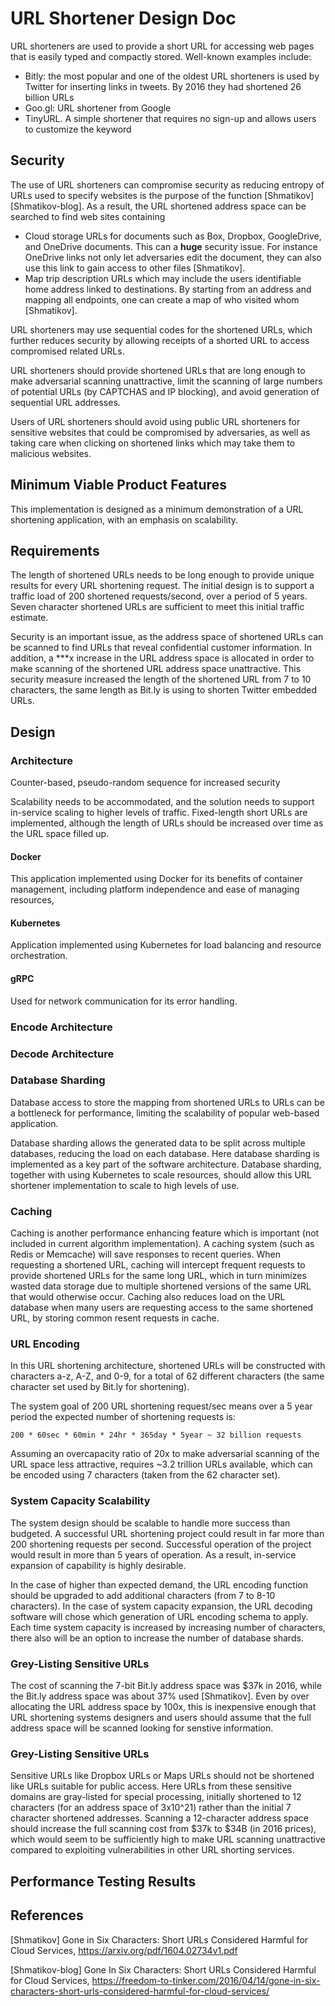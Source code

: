 URL Shortener Design Doc
=============
URL shorteners are used to provide a short URL for accessing web pages that is easily typed and compactly stored.
Well-known examples include:
* Bitly: the most popular and one of the oldest URL shorteners is used by Twitter for inserting links in tweets.
  By 2016 they had shortened 26 billion URLs
* Goo.gl: URL shortener from Google
* TinyURL. A simple shortener that requires no sign-up and allows users to customize the keyword

## Security

The use of URL shorteners can compromise security as reducing entropy of URLs used to specify websites is the purpose of the function [Shmatikov][Shmatikov-blog].
As a result, the URL shortened address space can be searched to find web sites containing
* Cloud storage URLs for documents such as Box, Dropbox, GoogleDrive, and OneDrive documents.
  This can a <b>huge</b> security issue. For instance OneDrive links not only let adversaries edit
  the document, they can also use this link to gain access to other files [Shmatikov].
* Map trip description URLs which may include the users identifiable home address linked to destinations.
  By starting from an address and mapping all endpoints, one can create a map of who visited whom [Shmatikov].

URL shorteners may use sequential codes for the shortened URLs, which further reduces security by
allowing receipts of a shorted URL to access compromised related URLs.

URL shorteners should provide shortened URLs that are long enough to make adversarial scanning unattractive,
  limit the scanning of large numbers of potential URLs (by CAPTCHAS and IP blocking),
  and avoid generation of sequential URL addresses.
  
Users of URL shorteners should avoid using public URL shorteners for sensitive websites that could be compromised by adversaries,
  as well as taking care when clicking on shortened links which may take them to malicious websites.

## Minimum Viable Product Features
This implementation is designed as a minimum demonstration of a URL shortening application,
with an emphasis on scalability.

## Requirements
The length of shortened URLs needs to be long enough to provide unique results for every URL shortening request.
The initial design is to support a  traffic load of 200 shortened requests/second, over a period of 5 years.
Seven character shortened URLs are sufficient to meet this initial traffic estimate.

Security is an important issue, as the address space of shortened URLs can be scanned to find URLs that reveal
confidential customer information. In addition, a ***x increase in the URL address space is allocated in order
to make scanning of the shortened URL address space unattractive. This security measure increased the length
of the shortened URL from 7 to 10 characters, the same length as Bit.ly is using to shorten Twitter embedded URLs.


## Design
### Architecture
Counter-based, pseudo-random sequence for increased security

Scalability needs to be accommodated, and the solution needs to support in-service scaling to higher levels of traffic.
Fixed-length short URLs are implemented, although the length of URLs should be increased over time
as the URL space filled up.


#### Docker
This application implemented  using Docker for its benefits of container management, including platform independence and ease of managing resources,

#### Kubernetes
Application implemented using Kubernetes for load balancing and resource orchestration.

#### gRPC
Used for network communication for its error handling.

### Encode Architecture


### Decode Architecture


### Database Sharding
Database access to store the mapping from shortened URLs to URLs can be a
bottleneck for performance, limiting the scalability of popular web-based application.

Database sharding allows the generated data to be split across multiple databases,
reducing the load on each database. Here database sharding is implemented as a key
part of the software architecture. Database sharding, together with using Kubernetes
to scale resources, should allow this URL shortener implementation to scale to high
levels of use.

### Caching
Caching is another performance enhancing feature which is important (not included in current algorithm implementation).
A caching system (such as Redis or Memcache) will save responses to recent queries.
When requesting a shortened URL, caching will intercept frequent requests to provide shortened URLs for the same long URL, which in
turn minimizes wasted data storage due to multiple shortened versions of the same URL that would otherwise occur.
Caching also reduces load on the URL database when many users are requesting access to the same shortened URL, by storing common
resent requests in cache.

### URL Encoding
In this URL shortening architecture, shortened URLs will be constructed with characters a-z, A-Z, and 0-9, for a total of 62 different characters
(the same character set used by Bit.ly for shortening).

The system goal of 200 URL shortening request/sec means over a 5 year period the expected number of shortening requests is:

    200 * 60sec * 60min * 24hr * 365day * 5year ~ 32 billion requests

Assuming an overcapacity ratio of 20x to make adversarial scanning of the URL space less attractive,
requires ~3.2 trillion URLs available, which can be encoded using 7 characters (taken from the 62 character set).

### System Capacity Scalability
The system design should be scalable to handle more success than budgeted.
A successful URL shortening project could result in far more than 200 shortening requests per second.
Successful operation of the project would result in more than 5 years of operation.
As a result, in-service expansion of capability is highly desirable.

In the case of higher than expected demand, the URL encoding function should be upgraded to add additional
characters (from 7 to 8-10 characters). In the case of system capacity expansion,
the URL decoding software will chose which generation of URL encoding schema to apply.
Each time system capacity is increased by increasing number of characters,
there also will be an option to increase the number of database shards.

### Grey-Listing Sensitive URLs
The cost of scanning the 7-bit Bit.ly address space was $37k in 2016, while the Bit.ly address space was about 37% used [Shmatikov].
Even by over allocating the URL address space by 100x, this is inexpensive enough that URL shortening systems designers and users should assume that the full address space will be scanned looking for senstive information.

### Grey-Listing Sensitive URLs
Sensitive URLs like Dropbox URLs or Maps URLs should not be shortened like URLs suitable for public access.
Here URLs from these sensitive domains are gray-listed for special processing, initially shortened to 12 characters
(for an address space of 3x10^21) rather than the initial 7 character shortened addresses.
Scanning a 12-character address space should increase the full scanning cost from $37k to $34B (in 2016 prices),
which would seem to be sufficiently high to make URL scanning unattractive compared to exploiting vulnerabilities
in other URL shorting services.

## Performance Testing Results


## References

[Shmatikov] Gone in Six Characters: Short URLs Considered Harmful for Cloud Services,
            https://arxiv.org/pdf/1604.02734v1.pdf

[Shmatikov-blog] Gone In Six Characters: Short URLs Considered Harmful for Cloud Services,
      https://freedom-to-tinker.com/2016/04/14/gone-in-six-characters-short-urls-considered-harmful-for-cloud-services/

